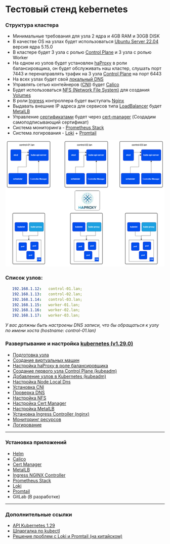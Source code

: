 # Тестовый стенд kebernetes

### Структура кластера
* Минимальные требования для узла 2 ядра и 4GB RAM и 30GB DISK
* В качестве OS на узлах будет использоваться [Ubuntu Server 22.04](https://ubuntu.com/download/server) версия ядра 5.15.0 
* В кластере будет 3 узла с ролью [Control Plane](https://kubernetes.io/docs/concepts/overview/components/#control-plane-components) и 3 узла с ролью Worker
* На одном из узлов будет установлен [haProxy](https://www.haproxy.com/blog/haproxy-configuration-basics-load-balance-your-servers) в роли балансировщика, он будет обслуживать наш кластер, слушать порт 7443
и перенаправлять трафик на 3 узла [Control Plane](https://kubernetes.io/docs/concepts/overview/components/#control-plane-components) на порт 6443
* На всех узлах будет свой [локальный DNS](https://kubernetes.io/docs/tasks/administer-cluster/nodelocaldns/)
* Управлять сетью контейнеров ([CNI](https://github.com/containernetworking/cni?tab=readme-ov-file)) будет [Calico](https://www.tigera.io/tigera-products/calico/)
* Будет использоваться [NFS (Network File System)](https://ubuntu.com/server/docs/service-nfs) для создания [Volumes](https://kubernetes.io/docs/concepts/storage/volumes/)
* В роли [Ingress](https://kubernetes.io/docs/concepts/services-networking/ingress/) контроллера будет выступать [Nginx](https://kubernetes.github.io/ingress-nginx/)
* Выдавать внешние IP адреса для сервисов типа [LoadBalancer](https://kubernetes.io/docs/tasks/access-application-cluster/create-external-load-balancer/) будет [MetalLB](https://metallb.org/)
* Управление [сертификатами](https://kubernetes.io/docs/tasks/administer-cluster/certificates/) будет через [cert-manager](https://cert-manager.io/docs/) (Создадим самоподписывающий сертификат)
* Система мониторинга - [Prometheus Stack](https://artifacthub.io/packages/helm/prometheus-community/kube-prometheus-stack)
* Система логирования - [Loki](https://grafana.com/docs/loki/latest/) + [Promtail](https://grafana.com/docs/loki/latest/send-data/promtail/)

![cluster.png](./img/cluster.png)

### Список узлов:

```yaml
   192.168.1.12:   control-01.lan;
   192.168.1.13:   control-02.lan;
   192.168.1.14:   control-03.lan;
   192.168.1.15:   worker-01.lan;
   192.168.1.16:   worker-02.lan;
   192.168.1.17:   worker-03.lan;
```

*У вас должны быть настроены DNS записи, что бы обращаться к узлу по имени хоста (hostname: control-01.lan)*

### Развертывание и настройка [kubernetes (v1.29.0)](https://kubernetes.io/blog/2023/12/13/kubernetes-v1-29-release/)

* [Подготовка узла](./00-preparing-machine/README.md)
* [Создание виртуальных машин](./01-create-vm-machine/README.md)
* [Настройка haProxy в роле балансировщика](./02-haProxy/README.md)
* [Создание первого узла Control Plane (kubeadm)](./03-first-control-plane/README.md)
* [Добавление узлов в Kubernetes (kubeadm)](./04-add-node/README.md)
* [Настройка Node Local Dns](./05-node-local-dns/README.md)
* [Установка CNI](./06-calico/README.md)
* [Проверка DNS](./07-check-dns/README.md)
* [Настройка NFS](./08-nfs/README.md)
* [Настройка Cert Manager](./09-cert-manager/README.md)
* [Настройка MetalLB](./10-metal-lb/README.md)
* [Установка Ingress Controller (nginx)](./install-ingress-nginx-controller/README.md)
* [Мониторинг ресурсов](./11-monitoring/README.md)
* [Логирование](./12-logi/README.md)

---

### Установка приложений

* [Helm](./install-helm/README.md)
* [Calico](./06-calico/README.md)
* [Cert Manager](./install-cert-namager/README.md)
* [MetalLB](./install-metal-lb/README.md)
* [Ingress NGINX Controller](./install-ingress-nginx-controller/README.md)
* [Prometheus Stack](./install-prometheus-stack/README.md)
* [Loki](./install-loki/README.md)
* [Promtail](./install-promtail/README.md)
* GitLab (В разработке)


---

### Дополнительные ссылки
* [API Kubernetes 1.29](https://kubernetes.io/docs/reference/generated/kubernetes-api/v1.29/) 
* [Шпаргалка по kubectl](https://kubernetes.io/ru/docs/reference/kubectl/cheatsheet/)
* [Решение проблем с Loki и Promtail (на китайском)](https://www.jianshu.com/p/6b24340c2cf1)